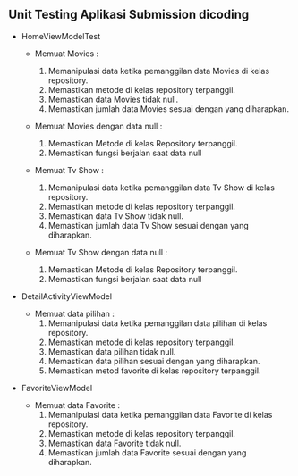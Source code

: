## Unit Testing Aplikasi Submission dicoding 

* HomeViewModelTest
    - Memuat Movies :
        1. Memanipulasi data ketika pemanggilan data Movies di kelas repository.
        2. Memastikan metode di kelas repository terpanggil.
        3. Memastikan data Movies tidak null.
        4. Memastikan jumlah data Movies sesuai dengan yang diharapkan.

    - Memuat Movies dengan data null :
        1. Memastikan Metode di kelas Repository terpanggil.
        2. Memastikan fungsi berjalan saat data null

    - Memuat Tv Show :
        1. Memanipulasi data ketika pemanggilan data Tv Show di kelas repository.
        2. Memastikan metode di kelas repository terpanggil.
        3. Memastikan data Tv Show tidak null.
        4. Memastikan jumlah data Tv Show sesuai dengan yang diharapkan.

    - Memuat Tv Show dengan data null :
        1. Memastikan Metode di kelas Repository terpanggil.
        2. Memastikan fungsi berjalan saat data null
        
* DetailActivityViewModel
    - Memuat data pilihan :
        1. Memanipulasi data ketika pemanggilan data pilihan di kelas repository.
        2. Memastikan metode di kelas repository terpanggil.
        3. Memastikan data pilihan tidak null.
        4. Memastikan data pilihan sesuai dengan yang diharapkan.
        5. Memastikan metod favorite di kelas repository terpanggil.

* FavoriteViewModel
    - Memuat data Favorite :
        1. Memanipulasi data ketika pemanggilan data Favorite di kelas repository.
        2. Memastikan metode di kelas repository terpanggil.
        3. Memastikan data Favorite tidak null.
        4. Memastikan jumlah data Favorite sesuai dengan yang diharapkan.